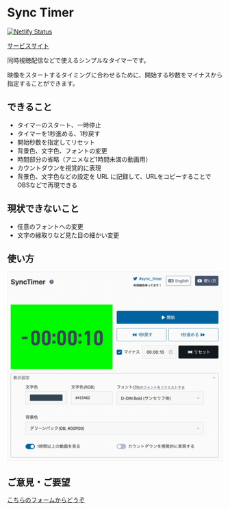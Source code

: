 # Sync Timer

[![Netlify Status](https://api.netlify.com/api/v1/badges/5293735a-2c79-494b-8193-594332626962/deploy-status)](https://app.netlify.com/sites/sync-timer/deploys)

[サービスサイト](https://sync-timer.netlify.app/)

同時視聴配信などで使えるシンプルなタイマーです。

映像をスタートするタイミングに合わせるために、開始する秒数をマイナスから指定することができます。

## できること

- タイマーのスタート、一時停止
- タイマーを1秒進める、1秒戻す
- 開始秒数を指定してリセット
- 背景色、文字色、フォントの変更
- 時間部分の省略（アニメなど1時間未満の動画用）
- カウントダウンを視覚的に表現
- 背景色、文字色などの設定を URL に記録して、URLをコピーすることでOBSなどで再現できる

## 現状できないこと

- 任意のフォントへの変更
- 文字の縁取りなど見た目の細かい変更

## 使い方

![使い方動画](images/synctimer-usage.gif)

## ご意見・ご要望

[こちらのフォームからどうぞ](https://docs.google.com/forms/d/e/1FAIpQLSfgmFqq-t-vv6gC1YpgoH3nCK1b7gI0ROC25K1NX9r5jGtndg/viewform?usp=sf_link)

